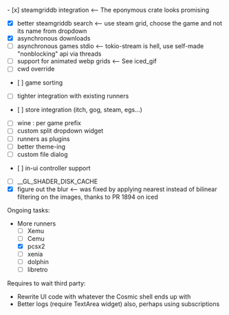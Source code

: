 - [x] steamgriddb integration <-- The eponymous crate looks promising

- [x] better steamgriddb search <-- use steam grid, choose the game and not its
      name from dropdown
- [x] asynchronous downloads
- [ ] asynchronous games stdio <-- tokio-stream is hell, use self-made
      "nonblocking" api via threads
- [ ] support for animated webp grids <-- See iced_gif
- [ ] cwd override
- [ ] game sorting
- [ ] tighter integration with existing runners
- [ ] store integration (itch, gog, steam, egs...)
- [ ] wine : per game prefix
- [ ] custom split dropdown widget
- [ ] runners as plugins
- [ ] better theme-ing
- [ ] custom file dialog
- [ ] in-ui controller support
- [ ] \__GL_SHADER_DISK_CACHE
- [x] figure out the blur <-- was fixed by applying nearest instead of bilinear
      filtering on the images, thanks to PR 1894 on iced

Ongoing tasks:

- More runners
  - [ ] Xemu
  - [ ] Cemu
  - [x] pcsx2
  - [ ] xenia
  - [ ] dolphin
  - [ ] libretro

Requires to wait third party:

- Rewrite UI code with whatever the Cosmic shell ends up with
- Better logs (require TextArea widget) also, perhaps using subscriptions
